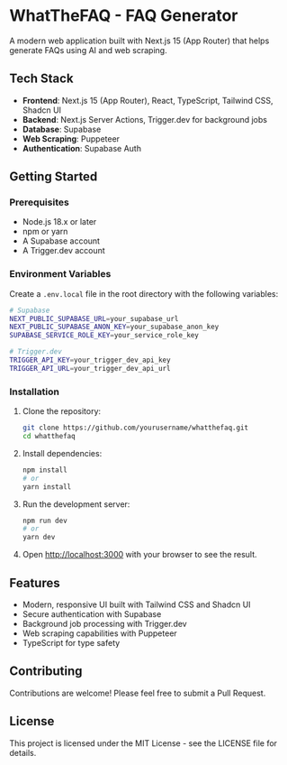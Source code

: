 # WhatTheFAQ - FAQ Generator

A modern web application built with Next.js 15 (App Router) that helps generate FAQs using AI and web scraping.

## Tech Stack

- **Frontend**: Next.js 15 (App Router), React, TypeScript, Tailwind CSS, Shadcn UI
- **Backend**: Next.js Server Actions, Trigger.dev for background jobs
- **Database**: Supabase
- **Web Scraping**: Puppeteer
- **Authentication**: Supabase Auth

## Getting Started

### Prerequisites

- Node.js 18.x or later
- npm or yarn
- A Supabase account
- A Trigger.dev account

### Environment Variables

Create a `.env.local` file in the root directory with the following variables:

```bash
# Supabase
NEXT_PUBLIC_SUPABASE_URL=your_supabase_url
NEXT_PUBLIC_SUPABASE_ANON_KEY=your_supabase_anon_key
SUPABASE_SERVICE_ROLE_KEY=your_service_role_key

# Trigger.dev
TRIGGER_API_KEY=your_trigger_dev_api_key
TRIGGER_API_URL=your_trigger_dev_api_url
```

### Installation

1. Clone the repository:
   ```bash
   git clone https://github.com/yourusername/whatthefaq.git
   cd whatthefaq
   ```

2. Install dependencies:
   ```bash
   npm install
   # or
   yarn install
   ```

3. Run the development server:
   ```bash
   npm run dev
   # or
   yarn dev
   ```

4. Open [http://localhost:3000](http://localhost:3000) with your browser to see the result.

## Features

- Modern, responsive UI built with Tailwind CSS and Shadcn UI
- Secure authentication with Supabase
- Background job processing with Trigger.dev
- Web scraping capabilities with Puppeteer
- TypeScript for type safety

## Contributing

Contributions are welcome! Please feel free to submit a Pull Request.

## License

This project is licensed under the MIT License - see the LICENSE file for details.

